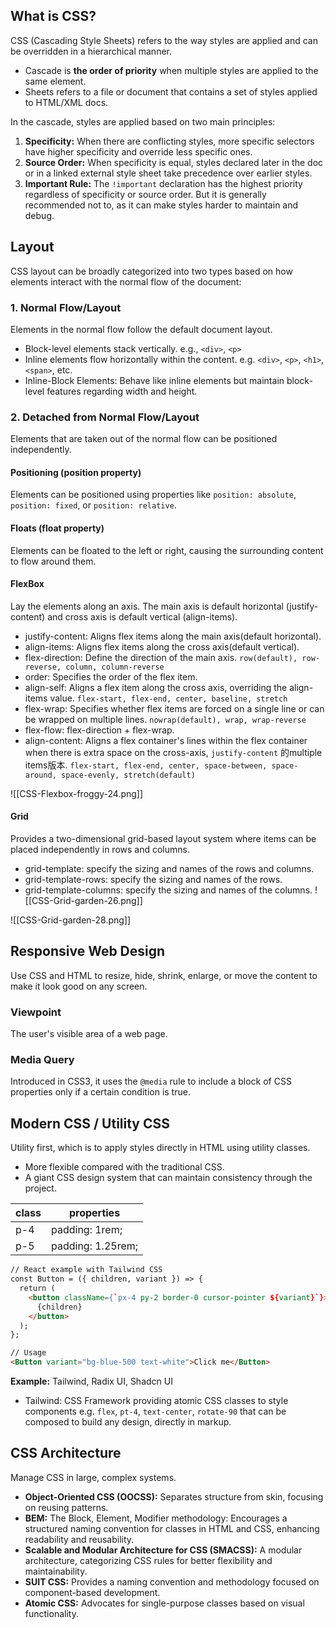 ## What is CSS?
CSS (Cascading Style Sheets) refers to the way styles are applied and can be overridden in a hierarchical manner. 
- Cascade is **the order of priority** when multiple styles are applied to the same element. 
- Sheets refers to a file or document that contains a set of styles applied to HTML/XML docs.

In the cascade, styles are applied based on two main principles:
1. **Specificity:** When there are conflicting styles, more specific selectors have higher specificity and override less specific ones.
2. **Source Order:** When specificity is equal, styles declared later in the doc or in a linked external style sheet take precedence over earlier styles.
3. **Important Rule:** The `!important` declaration has the highest priority regardless of specificity or source order. But it is generally recommended not to, as it can make styles harder to maintain and debug.

## Layout
CSS layout can be broadly categorized into two types based on how elements interact with the normal flow of the document:
### 1. Normal Flow/Layout
Elements in the normal flow follow the default document layout.
- Block-level elements stack vertically. e.g., `<div>`, `<p>`
- Inline elements flow horizontally within the content. e.g. `<div>`, `<p>`, `<h1>`, `<span>`, etc.
- Inline-Block Elements: Behave like inline elements but maintain block-level features regarding width and height.
### 2. Detached from Normal Flow/Layout
Elements that are taken out of the normal flow can be positioned independently.
#### Positioning (position property)
Elements can be positioned using properties like `position: absolute`, `position: fixed`, or `position: relative`.
#### Floats (float property)
Elements can be floated to the left or right, causing the surrounding content to flow around them.

#### FlexBox
Lay the elements along an axis. The main axis is default horizontal (justify-content) and cross axis is default vertical (align-items). 
- justify-content: Aligns flex items along the main axis(default horizontal).
- align-items: Aligns flex items along the cross axis(default vertical).
- flex-direction: Define the direction of the main axis. `row(default), row-reverse, column, column-reverse`
- order: Specifies the order of the flex item.
- align-self: Aligns a flex item along the cross axis, overriding the align-items value. `flex-start, flex-end, center, baseline, stretch`
- flex-wrap: Specifies whether flex items are forced on a single line or can be wrapped on multiple lines. `nowrap(default), wrap, wrap-reverse`
- flex-flow: flex-direction + flex-wrap.
- align-content: Aligns a flex container's lines within the flex container when there is extra space on the cross-axis, `justify-content` 的multiple items版本. `flex-start, flex-end, center, space-between, space-around, space-evenly, stretch(default)`

![[CSS-Flexbox-froggy-24.png]]

#### Grid
Provides a two-dimensional grid-based layout system where items can be placed independently in rows and columns.
- grid-template: specify the sizing and names of the rows and columns.
- grid-template-rows: specify the sizing and names of the rows.
- grid-template-columns: specify the sizing and names of the columns.
![[CSS-Grid-garden-26.png]]

![[CSS-Grid-garden-28.png]]


## Responsive Web Design
Use CSS and HTML to resize, hide, shrink, enlarge, or move the content to make it look good on any screen.
### Viewpoint
The user's visible area of a web page.
### Media Query
Introduced in CSS3, it uses the `@media` rule to include a block of CSS properties only if a certain condition is true.

## Modern CSS / Utility CSS
Utility first, which is to apply styles directly in HTML using utility classes. 
- More flexible compared with the traditional CSS.
- A giant CSS design system that can maintain consistency through the project.

| class | properties        |
| ----- | ----------------- |
| p-4   | padding: 1rem;    |
| p-5   | padding: 1.25rem; |

```html
// React example with Tailwind CSS
const Button = ({ children, variant }) => {
  return (
    <button className={`px-4 py-2 border-0 cursor-pointer ${variant}`}>
      {children}
    </button>
  );
};

// Usage
<Button variant="bg-blue-500 text-white">Click me</Button>

```

**Example:** Tailwind, Radix UI, Shadcn UI
- Tailwind: CSS Framework providing atomic CSS classes to style components e.g. `flex`, `pt-4`, `text-center`, `rotate-90` that can be composed to build any design, directly in markup.


## CSS Architecture
Manage CSS in large, complex systems.
- **Object-Oriented CSS (OOCSS):** Separates structure from skin, focusing on reusing patterns.
- **BEM:** The Block, Element, Modifier methodology: Encourages a structured naming convention for classes in HTML and CSS, enhancing readability and reusability.
- **Scalable and Modular Architecture for CSS (SMACSS):** A modular architecture, categorizing CSS rules for better flexibility and maintainability.
- **SUIT CSS:** Provides a naming convention and methodology focused on component-based development.
- **Atomic CSS:** Advocates for single-purpose classes based on visual functionality.




